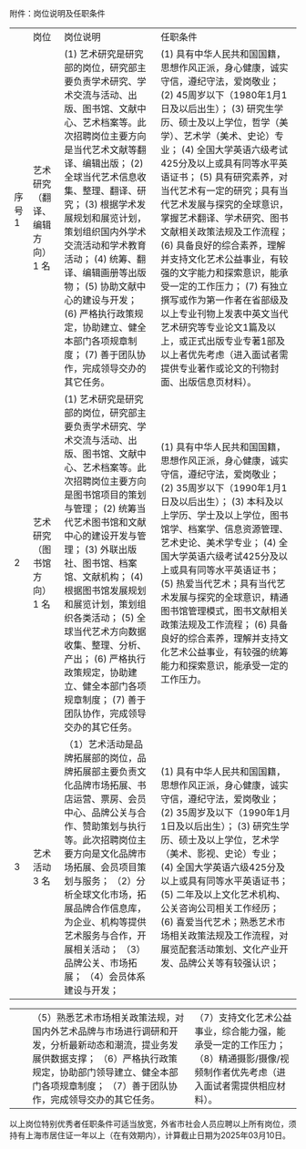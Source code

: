 

附件：岗位说明及任职条件



<table><tr><td rowspan="2">序号  1</td><td>岗位</td><td>岗位说明</td><td>任职条件</td></tr><tr><td>艺术研究  （翻译、编辑方向）  1 名</td><td>(1) 艺术研究是研究部的岗位，研究部主要负责学术研究、学术交流与活动、出版、图书馆、文献中心、艺术档案等。此次招聘岗位主要方向是当代艺术文献等翻译、编辑出版；  (2) 全球当代艺术信息收集、整理、翻译、研究；  (3) 根据学术发展规划和展览计划，策划组织国内外学术交流活动和学术教育活动；  (4) 统筹、翻译、编辑画册等出版物；  (5) 协助文献中心的建设与开发；  (6) 严格执行政策规定，协助建立、健全本部门各项规章制度；  (7) 善于团队协作，完成领导交办的其它任务。</td><td>(1) 具有中华人民共和国国籍，思想作风正派，身心健康，诚实守信，遵纪守法，爱岗敬业；  (2) 45周岁以下（1980年1月1日及以后出生）；  (3) 研究生学历、硕士及以上学位，哲学（美学）、艺术学（美术、史论）专业；  (4) 全国大学英语六级考试425分及以上或具有同等水平英语证书；  (5) 具有研究素养，对当代艺术有一定的研究；具有当代艺术发展与探究的全球意识，掌握艺术翻译、学术研究、图书文献相关政策法规及工作流程；  (6) 具备良好的综合素养，理解并支持文化艺术公益事业，有较强的文字能力和探索意识，能承受一定的工作压力；  (7) 有独立撰写或作为第一作者在省部级及以上专业刊物上发表中英文当代艺术研究等专业论文1篇及以上，或正式出版专业专著1部及以上者优先考虑（进入面试者需提供专业著作或论文的刊物封面、出版信息页材料）。</td></tr><tr><td>2</td><td>艺术研究  （图书馆  方向）  1 名</td><td>(1) 艺术研究是研究部的岗位，研究部主要负责学术研究、学术交流与活动、出版、图书馆、文献中心、艺术档案等。此次招聘岗位主要方向是图书馆项目的策划与管理；  (2) 统筹当代艺术图书馆和文献中心的建设开发与管理；  (3) 外联出版社、图书馆、档案馆、文献机构；  (4) 根据图书馆发展规划和展览计划，策划组织各类活动；  (5) 全球当代艺术方向数据收集、整理、分析、产出；  (6) 严格执行政策规定，协助建立、健全本部门各项规章制度；  (7) 善于团队协作，完成领导交办的其它任务。</td><td>(1) 具有中华人民共和国国籍，思想作风正派，身心健康，诚实守信，遵纪守法，爱岗敬业；  (2) 35周岁以下（1990年1月1日及以后出生）；  (3) 本科及以上学历、学士及以上学位，图书馆学、档案学、信息资源管理、艺术史论、美术学专业；  (4) 全国大学英语六级考试425分及以上或具有同等水平英语证书；  (5) 热爱当代艺术；具有当代艺术发展与探究的全球意识，精通图书馆管理模式，图书文献相关政策法规及工作流程；  (6) 具备良好的综合素养，理解并支持文化艺术公益事业，有较强的统筹能力和探索意识，能承受一定的工作压力。</td></tr><tr><td>3</td><td>艺术活动  3 名</td><td>（1）艺术活动是品牌拓展部的岗位，品牌拓展部主要负责文化品牌市场拓展、书店运营、票房、会员中心、品牌公关与合作、赞助策划与执行等。此次招聘岗位主要方向是文化品牌市场拓展、会员项目策划与服务；  （2）分析全球文化市场，拓展品牌合作信息库，为企业、机构等提供艺术服务与合作，开展相关活动；  （3）品牌公关、市场拓展；  （4）会员体系建设与开发；</td><td>(1) 具有中华人民共和国国籍，思想作风正派，身心健康，诚实守信，遵纪守法，爱岗敬业；  (2) 35周岁及以下（1990年1月1日及以后出生）；  (3) 研究生学历、硕士及以上学位，艺术学（美术、影视、史论）专业；  (4) 全国大学英语六级425分及以上或具有同等水平英语证书；  (5) 二年及以上文化艺术机构、公关咨询公司相关工作经历；  (6) 喜爱当代艺术；熟悉艺术市场相关政策法规及工作流程，对展览配套活动策划、文化产业开发、品牌公关等有较强认识；</td></tr></table>

<table><tr><td></td><td></td><td>（5）熟悉艺术市场相关政策法规，对国内外艺术品牌与市场进行调研和开发，分析最新动态和潮流，提业务发展供数据支撑；  （6）严格执行政策规定，协助部门领导建立、健全本部门各项规章制度；  （7）善于团队协作，完成领导交办的其它任务。</td><td>（7）支持文化艺术公益事业，综合能力强，能承受一定的工作压力；  （8）精通摄影/摄像/视频制作者优先考虑（进入面试者需提供相应材料）。</td></tr></table>

以上岗位特别优秀者任职条件可适当放宽，外省市社会人员应聘以上所有岗位，须持有上海市居住证一年以上（在有效期内），计算截止日期为2025年03月10日。